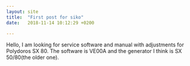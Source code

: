 ```yaml
---
layout: site
title:  "First post for siko"
date:   2018-11-14 10:12:29 +0200

---
```


Hello,
I am looking for service software and manual with adjustments for Polydoros SX 80.
The software is VE00A and the generator I think is SX 50/80(the older one).